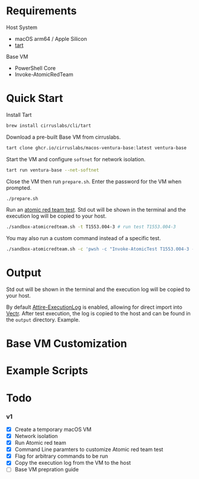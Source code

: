 

# Requirements
Host System
- macOS arm64 / Apple Silicon
- [tart](https://github.com/cirruslabs/tart)

Base VM
- PowerShell Core
- Invoke-AtomicRedTeam

# Quick Start
Install Tart
```zsh
brew install cirruslabs/cli/tart
```

Download a pre-built Base VM from cirruslabs.
```zsh
tart clone ghcr.io/cirruslabs/macos-ventura-base:latest ventura-base
```

Start the VM and configure `softnet` for network isolation.
```zsh
tart run ventura-base --net-softnet
```

Close the VM then run `prepare.sh`. Enter the password for the VM when prompted.
```zsh
./prepare.sh
```

Run an [atomic red team test](https://atomicredteam.io/tags/#macos). Std out will be shown in the terminal and the execution log will be copied to your host.
```zsh
./sandbox-atomicredteam.sh -t T1553.004-3 # run test T1553.004-3
```

You may also run a custom command instead of a specific test.
```zsh
./sandbox-atomicredteam.sh -c 'pwsh -c "Invoke-AtomicTest T1553.004-3 -GetPrereqs -PathToAtomicsFolder "./atomic-red-team/atomics""' # run custom command
```
# Output
Std out will be shown in the terminal and the execution log will be copied to your host.

By default [Attire-ExecutionLog](https://github.com/redcanaryco/invoke-atomicredteam/wiki/Execution-Logging#attire-logger) is enabled, allowing for direct import into [Vectr](https://github.com/SecurityRiskAdvisors/VECTR). After test execution, the log is copied to the host and can be found in the `output` directory. Example.


# Base VM Customization


# Example Scripts

# Todo
### v1
- [x] Create a temporary macOS VM
- [x] Network isolation
- [x] Run Atomic red team
- [x] Command Line paramters to customize Atomic red team test
- [x] Flag for arbitrary commands to be run
- [x] Copy the execution log from the VM to the host
- [ ] Base VM prepration guide